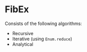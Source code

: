 # FibEx

Consists of the following algorithms:
- Recursive
- Iterative (using `Enum.reduce`)
- Analytical  
